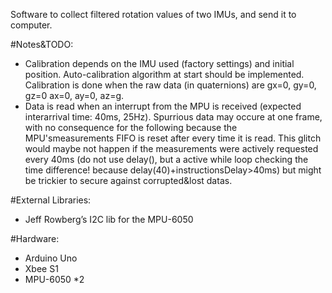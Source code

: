 Software to collect filtered rotation values of two IMUs, and send it to computer.

#Notes&TODO:
- Calibration depends on the IMU used (factory settings) and initial position. Auto-calibration algorithm at start should be implemented. Calibration is done when the raw data (in quaternions) are gx=0, gy=0, gz=0 ax=0, ay=0, az=g. 
- Data is read when an interrupt from the MPU is received (expected interarrival time: 40ms, 25Hz). Spurrious data may occure at one frame, with no consequence for the following because the MPU'smeasurements FIFO is reset after every time it is read. This glitch would maybe not happen if the measurements were actively requested every 40ms (do not use delay(), but a active while loop checking the time difference! because delay(40)+instructionsDelay>40ms) but might be trickier to secure against corrupted&lost datas. 

#External Libraries:
- Jeff Rowberg’s I2C lib for the MPU-6050

#Hardware:
- Arduino Uno
- Xbee S1
- MPU-6050 *2